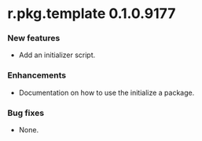 # r.pkg.template 0.1.0.9177

### New features

* Add an initializer script.

### Enhancements

* Documentation on how to use the initialize a package.

### Bug fixes

* None.